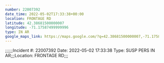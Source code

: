 ```yaml
---
number: 22007392
date_time: 2022-05-02T17:33:38+00:00
location: FRONTAGE RD
latitude: 42.38681500000007
longitude: -71.17587499999996
type: IN AR
google_maps_link: https://maps.google.com/?q=42.38681500000007,-71.17587499999996
---
```


;;;;;;Incident #: 22007392   Date: 2022-05-02 17:33:38    Type: SUSP PERS IN AR;;;Location: FRONTAGE RD;;;
